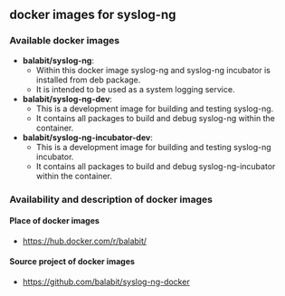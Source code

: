 ## docker images for syslog-ng

### Available docker images
* **balabit/syslog-ng**:
    * Within this docker image syslog-ng and syslog-ng incubator is installed from deb package.
    * It is intended to be used as a system logging service.
* **balabit/syslog-ng-dev**:
    * This is a development image for building and testing syslog-ng.
    * It contains all packages to build and debug syslog-ng within the container.
* **balabit/syslog-ng-incubator-dev**:
    * This is a development image for building and testing syslog-ng incubator.
    * It contains all packages to build and debug syslog-ng-incubator within the container.

### Availability and description of docker images

#### Place of docker images
* https://hub.docker.com/r/balabit/

#### Source project of docker images
* https://github.com/balabit/syslog-ng-docker